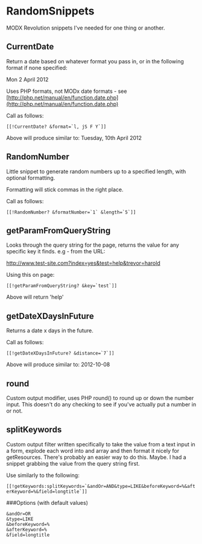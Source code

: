 # RandomSnippets

MODX Revolution snippets I've needed for one thing or another.


## CurrentDate

Return a date based on whatever format you pass in, or in the following format if none specified:

Mon 2 April 2012

Uses PHP formats, not MODx date formats - see [http://php.net/manual/en/function.date.php](http://php.net/manual/en/function.date.php)

Call as follows:

```[[!CurrentDate? &format=`l, jS F Y`]]```

Above will produce similar to: Tuesday, 10th April 2012


## RandomNumber

Little snippet to generate random numbers up to a specified length, with optional formatting.

Formatting will stick commas in the right place.

Call as follows:

```[[!RandomNumber? &formatNumber=`1` &length=`5`]]```


## getParamFromQueryString

Looks through the query string for the page, returns the value for any specific key it finds. e.g - from the URL:

http://www.test-site.com?index=yes&test=help&trevor=harold

Using this on page:

```[[!getParamFromQueryString? &key=`test`]]```

Above will return 'help'


## getDateXDaysInFuture

Returns a date x days in the future.

Call as follows:

```[[!getDateXDaysInFuture? &distance=`7`]]```

Above will produce similar to: 2012-10-08


## round

Custom output modifier, uses PHP round() to round up or down the number input. This doesn't do any checking to see if you've actually put a number in or not.

## splitKeywords

Custom output filter written specifically to take the value from a text input in a form, explode each word into and array and then format it nicely for getResources. There's probably an easier way to do this. Maybe. I had a snippet grabbing the value from the query string first.

Use similarly to the following:

```[[!getKeywords:splitKeywords=`&andOr=AND&type=LIKE&beforeKeyword=%&afterKeyword=%&field=longtitle`]]```

###Options (with default values)

```
&andOr=OR
&type=LIKE
&beforeKeyword=%
&afterKeyword=%
&field=longtitle
```
